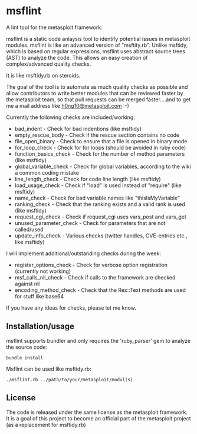 msflint
=======

A lint tool for the metasploit framework.

msflint is a static code anlaysis tool to identify potential issues in metasploit modules. msflint is like an advanced
version of "msftity.rb". Unlike msftidy, which is based on regular expressions, msflint uses abstract source trees (AST) to 
analyze the code. This allows an easy creation of complex/advanced quality checks.

It is like msftidy.rb on steroids.

The goal of the tool is to automate as much quality checks as possible and allow contributors to write better modules
that can be reviewed faster by the metasploit team, so that pull requests can be merged faster....and to get me a 
mail address like h0ng10@metasploit.com :-)


Currently the following checks are included/working:

- bad_indent - Check for bad indentions (like msftidy)
- empty_rescue_body - Check if the rescue section contains no code
- file_open_binary - Check to ensure that a file is opened in binary mode
- for_loop_check - Check for for loops (should be avoided in ruby code)
- function_basics_check - Check for the number of method parameters (like msftidy)
- global_variable_check - Check for global variables, according to the wiki a common coding mistake  
- line_length_check - Check for code line length (like msftidy)
- load_usage_check - Check if "load" is used instead of "require" (like msftidy)
- name_check - Check for bad variable names like "thisIsMyVariable" 
- ranking_check - Check that the ranking exists and a valid rank is used (like msftidy)
- request_cgi_check - Check if request_cgi uses vars_post and vars_get
- unused_parameter_check - Check for parameters that are not called/used
- update_info_check - Various checks (twitter handles, CVE-entries etc., like msftidy)

I will implement additional/outstanding checks during the week:
- register_options_check - Check for verbose option registration (currently not working)
- msf_calls_nil_check - Check if calls to the framework are checked against nil
- encoding_method_check - Check that the Rex::Text methods are used for stuff like base64

If you have any ideas for checks, please let me know.

## Installation/usage
msflint supports bundler and only requires the 'ruby_parser' gem to analyze the source code:

```
bundle install
```

Msflint can be used like msftidy.rb:

```
./msflint.rb ../path/to/your/metasploit/modul(s)
```

## License

The code is released under the same license as the metasploit framework. It is a goal of this project to become
an official part of the metasploit project (as a replacement for msftidy.rb)

